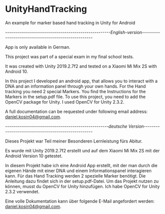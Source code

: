 # UnityHandTracking

An example for marker based hand tracking in Unity for Android

*-----------------------------------------------------English-version-----------------------------------------------------*

<p align="justify">App is only available in German.</p>

This project was part of a special exam in my final school tests.

It was created with Unity 2019.2.7f2 and tested on a Xiaomi Mi Mix 2S with Android 10. 

In this project I developed an android app, that allows you to interact with a DNA and an information panel through your own hands. For the Hand tracking you need 2 special Markers. You find the Instructions for the Markers in the setup.pdf file. 
To use this project, you need to add the OpenCV package for Unity. I used OpenCV for Unity 2.3.2.

A full documentation can be requested under following email address: daniel.kosin04@gmail.com.

*----------------------------------------------------deutsche Version----------------------------------------------------*

Dieses Projekt war Teil meiner Besonderen Lernleistung fürs Abitur.

Es wurde mit Unity 2019.2.7f2 erstellt und auf dem Xiaomi Mi Mix 2S mit der Android Version 10 getestet. 

In diesem Projekt habe ich eine Android App erstellt, mit der man durch die eigenen Hände mit einer DNA und einem Informationspanel interagieren kann. Für das Hand Tracking werden 2 spezielle Marker benötigt. Die Anleitung dazu findet sich in der setup.pdf-Datei. 
Um das Projekt nutzen zu können, musst du OpenCV for Unity hinzufügen. Ich habe OpenCV for Unity 2.3.2 verwendet.

Eine volle Dokumentation kann über folgende E-Mail angefordert werden: daniel.kosin04@gmail.com. 
